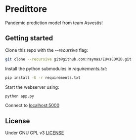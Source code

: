 # Predittore

Pandemic prediction model from team Asvestis!

## Getting started

Clone this repo with the *--recursive* flag:

```bash
git clone --recursive git@github.com:raymas/EUvsCOVID.git
```

Install the python submodules in *requirements.txt*:

```bash
pip install -U -r requirements.txt
```

Start the webserver using:

```bash
python app.py
```

Connect to [localhost:5000](http://localhost:5000/)

## License

Under GNU GPL v3 [LICENSE](LICENSE.md)
